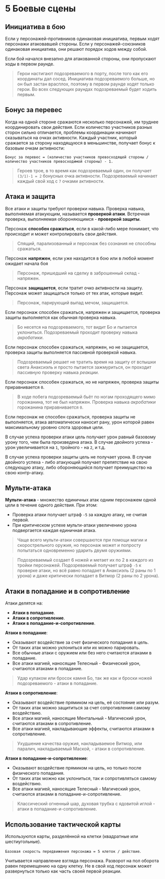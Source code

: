 # 5 Боевые сцены

## Инициатива в бою

Если у персонажей-противников одинаковая инициатива, первым ходят персонажи атаковавшей стороны.
Если у персонажей-союзников одинаковая инициатива, они решают порядок ходов между собой.

Если бой начался внезапно для атакованной стороны, они пропускают ходы в первом раунде.

>Герои настигают подозреваемого в порту, после того как его координаты дал сосед.
>Инициатива подозреваемого больше, но он был застан врасплох, поэтому в первом раунде ходят только герои.
>Во всех следующих раундах подозреваемый будет ходить первым.

## Бонус за перевес

Когда на одной стороне сражаются несколько персонажей, им труднее координировать свои действия.
Если количество участников разных сторон сильно отличается, проблемы координации начинают сказываться на очках активности.
Каждый участник, который сражается за сторону находящуюся в меньшинстве, получает бонус к базовым очкам активности:

`Бонус за перевес = (количество учаcтников превосходящей стороны / количество участников превосходимой стороны) - 1.`

>Героев трое, в то время как подозреваемый один, он получает `(3/1)-1 = 2` бонусных очка активности.
>Подозреваемый начинает каждый свой ход с `7` очками активности.

## Атака и защита

Все атаки и защиты требуют проверки навыка.
Проверка навыка, выполняемая атакующим, называется **проверкой атаки**.
Встречная проверка, выполняемая обороняющимся - **проверкой защиты**.

Персонаж **способен сражаться**, если в какой-либо мере понимает, что происходит и может контролировать свои действия.

>Спящий, парализованный и персонаж без сознания не способны сражаться.

Персонаж **напряжен**, если уже находится в бою или в любой момент ожидает начала боя

>Персонаж, пришедший на сделку в заброшенный склад - напряжен.

Персонаж **защищается**, если тратит очко активности на защиту.
Персонаж может защищаться только от тех атак, которые видит.

>Персонаж, парирующий выпад мечом, защищается.

Если персонаж способен сражаться, напряжен и защищается, проверка защиты выполняется как обычная проверка навыка.

>Бо несется на подозреваемого, тот видит Бо и пытается уклониться.
>Подозреваемый проходит проверку навыка _акробатики_.

Если персонаж способен сражаться, напряжен, но не защищается, проверка защиты выполняется пассивной проверкой навыка.

>Подозреваемый решает не тратить время на защиту от вспышки света Анаксиэль и просто пытается зажмуриться,
>он проходит пассивную проверку навыка _реакции_.

Если персонаж способен сражаться, но не напряжен, проверка защиты приравнивается `0`.

>В ходе побега подозреваемый бьёт по ногам проходящего мимо горожанина, тот не был напряжен.
>Проверка навыка _акробатики_ горожанина приравнивается `0`.

Если персонаж не способен сражаться, проверка защиты не выполняется,
атака автоматически наносит рану, урон которой равен максимальному уровню слота здоровья цели.

В случае успеха проверки атаки цель получает урон равный базовому урону того, чем была произведена атака.
В случае двойного успеха - урон увеличивается на `1`, тройного - на `2`, и т.д.

В случае успеха проверки защиты цель не получает урона.
В случае двойного успеха - либо атакующий получает препятствие на свою следующую атаку,
либо обороняющийся получает преимущество на свою контр-атаку.

## Мульти-атака

**Мульти-атака** - множество единичных атак одним персонажем одной цели в течение одного действия. При этом:
- Проверка атаки получает штраф `-5` за каждую атаку, не считая первой.
- При критическом успехе мульти-атаки увеличению урона подвергается каждая единичная атака.

>Чаще всего мульти-атаки совершаются при помощи магии и скорострельного оружия,
>но персонаж может и попросту попытаться одновременно ударить двумя оружиями.

>Подозреваемый создает 6 ножей и метает их по 2 в каждого из тройки персонажей.
>Подозреваемый получает штраф `-5` к проверке атаки,
>но всё равно попадает в Анаксиэль (2 раны по 1 урона)
>и даже критически попадает в Витмор (2 раны по 2 урона).

## Атаки в попадание и в сопротивление

Атаки делятся на:
- **Атаки в попадание**.
- **Атаки в сопротивление**.
- **Атаки в попадание-и-сопротивление**.

**Атаки в попадание**:
- Оказывают воздействие за счет физического попадания в цель.
- От таких атак можно уклониться или их можно парировать.
- Все обычные атаки с оружием или без него считаются атаками в попадание.
- Все атаки магией, наносящие Телесный - Физический урон, считаются атаками в попадание.

>Удар кулаком или бросок камня Бо, так же как и броски ножей подозреваемого - атаки в попадание.

**Атаки в сопротивление**:
- Оказывают воздействие прямиком на цель, её состояние или разум.
- От таких атак можно защититься за счет сопротивления самому воздействию.
- Все атаки магией, наносящие Ментальный - Магический урон, считаются атаками в сопротивление.
- Все атаки магией, накладывающие эффекты, считаются атаками в сопротивление.

>Ухудшение качества оружия, накладываемое Витмор, или паралич, накладываемый Маской, - атаки в сопротивление.

**Атаки в попадание-и-сопротивление**:
- Оказывают воздействие прямиком на цель, но только после физического попадания.
- От таких атак можно как уклониться, так и сопротивляться самому воздействию.
- Все атаки магией, наносящие Телесный - Магический урон, считаются атаками в попадание-и-сопротивление.

>Классический огненный шар, духовая трубка с ядовитой иглой - атаки в попадание-и-сопротивление.

## Использование тактической карты

Используются карты, разделённой на клетки (квадратные или шестиугольные).

`Базовая скорость передвижения персонажа = 5 клеток / действие`.

Учитывается направление взгляда персонажа.
Разворот на пол оборота равен перемещению на одну клетку.
Не в свой ход персонаж может развернуться только как часть своей первой реакции.